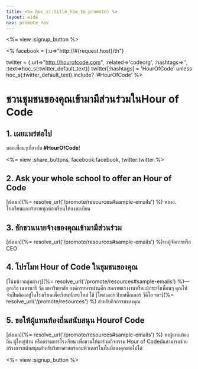 ```yaml
---
title: <%= hoc_s(:title_how_to_promote) %>
layout: wide
nav: promote_nav
---
```

<%= view :signup_button %>

<% facebook = {:u=>"http://#{request.host}/th"}

twitter = {:url=>"http://hourofcode.com", :related=>'codeorg', :hashtags=>'', :text=>hoc_s(:twitter_default_text)} twitter[:hashtags] = 'HourOfCode' unless hoc_s(:twitter_default_text).include? '#HourOfCode' %>

# ชวนชุมชน​ของคุณเข้ามามีส่วนร่วม​ใน​ Hour of Code

## 1. เผยแพร่ต่อไป

บอกเพื่อนๆเกี่ยวกับ​ **#HourOfCode**!

<%= view :share_buttons, facebook:facebook, twitter:twitter %>

## 2. Ask your whole school to offer an Hour of Code

[ส่งเมล​](%= resolve_url('/promote/resources#sample-emails') %) หาผอ. โรงเรียนและท้าทายทุกห้องเรียน​ให้ลงทะเบียน​

## 3. ชักชวนนายจ้างของคุณเข้ามามีส่วนร่วม

[ส่งเมล​](%= resolve_url('/promote/resources#sample-emails') %)หาผู้จัดการ​หรือ​ CEO

## 4. โปรโมท Hour of Code ในชุมชนของคุณ

[โน้มน้าวกลุ่มต่างๆ](%= resolve_url('/promote/resources#sample-emails') %)— ลูกเสือ​ เนตร​นารี​ วัด​ มหาวิทยาลัย​ องค์กร​ทหาร​ผ่าน​ศึก​ สหภาพแรงงาน​ หรือแม้กระทั่ง​เพื่อนๆ คุณ​ไท่จำเป็นต้อง​อยู่ในโรงเรียน​เพื่อเรียน​ทักษะ​ใหม่​ ใช้ [โพสเตอร์​ ป้าย​ สติ๊กเกอร์​ วีดีโอ​ ฯลฯ​](%= resolve_url('/promote/resources') %) สำหรับ​กิจกรรม​ของ​คุณ​

## 5. ขอให้ผู้แทน​ท้องถิ่นสนับสนุน​ Hour​ of Code

[ส่งเมล​](%= resolve_url('/promote/resources#sample-emails') %) หาผู้แทนท้องถิ่น​ ผู้ใหญ่​บ้าน​ หรือกรรมการ​โรงเรียน​ เพื่อชวนให้มาร่วม​กิจกรรม​ Hour​ ​of​ Code​ มันสามารถช่วยสร้างการสนับสนุนสำหรับ​วิทยาศาสตร์​คอมพิวเตอร์ในพื้นที่ของคุณต่อไปได้

<%= view :signup_button %>